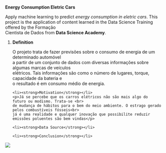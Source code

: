 
<strong>Energy Consumption Eletric Cars</strong>
	
<p> Apply machine learning to predict <em>energy consumption in eletric cars</em>.
This project is the application of content learned in the Data Science Training offered by the Formação<br>
Cientista de Dados from <strong>Data Science Academy</strong>.</p>

<ol>
	<li><strong>Definition</strong></li>
	<p>O projeto trata de fazer previsões sobre o consumo de energia de um determinado automóvel<br>
	a partir de um conjunto de dados com diversas informações sobre algumas marcas de veículos <br>
	elétricos. Tais informações são como o número de lugares, torque, capacidade da bateria e <br>
	o resultado é em consumo médio de energia.</p>

	<li><strong>Motivation</strong></li>
	<p>Já se percebe que os carros elétricos não são mais algo do futuro ou modismo. Trata-se <br>
	de mudança de hábitos para o bem do meio ambiente. O estrago gerado pelos combustíveis fósseis<br>
	já é uma realidade e qualquer inovação que possibilite reduzir emissões poluentes são bem vindas</p>

	<li><strong>Data Source</strong></li>

	<li><strong>Conclusion</strong></li>
</ol>

<img
	src="projeto-01-v3.jpg"
/>






